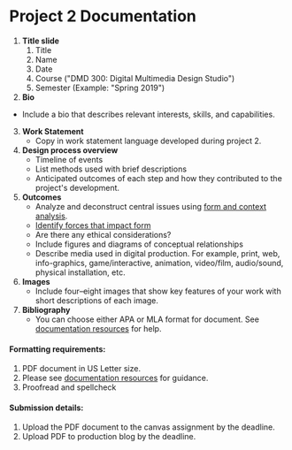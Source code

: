 # Project 2 Documentation

1. **Title slide**
   1. Title
   2. Name
   3. Date
   4. Course ("DMD 300: Digital Multimedia Design Studio")
   5. Semester (Example: "Spring 2019")
2. **Bio**
  - Include a bio that describes relevant interests, skills, and capabilities.
3. **Work Statement**
   * Copy in work statement language developed during project 2. 
4. **Design process overview**
   * Timeline of events
   * List methods used with brief descriptions
   * Anticipated outcomes of each step and how they contributed to the project's development.
5. **Outcomes**
   * Analyze and deconstruct central issues using [form and context analysis](https://www.core77.com/posts/69273/Book-Review-Notes-on-the-Synthesis-of-Form).
   * [Identify forces that impact form](https://vimeo.com/10875362)
   * Are there any ethical considerations?
   * Include figures and diagrams of conceptual relationships
   * Describe media used in digital production. For example, print, web, info-graphics, game/interactive, animation, video/film, audio/sound, physical installation, etc.
6. **Images**
   * Include four–eight images that show key features of your work with short descriptions of each image.
7. **Bibliography**
   * You can choose either APA or MLA format for document. See [documentation resources](/documentation-resources.md) for help.

#### Formatting requirements:

1. PDF document in US Letter size.
2. Please see [documentation resources](/documentation-resources.md) for guidance.
3. Proofread and spellcheck

#### Submission details:

1. Upload the PDF document to the canvas assignment by the deadline.
2. Upload PDF to production blog by the deadline.